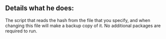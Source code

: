 ## Details what he does:
The script that reads the hash from the file that you specify, and when changing this file will make a backup copy of it. 
No additional packages are required to run.
